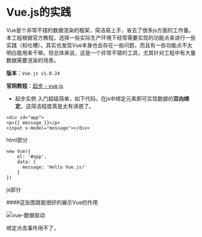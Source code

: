 # Vue.js的实践

Vue是个非常不错的数据渲染的框架，简洁易上手，省去了很多js方面的工作量。本工程根据官方教程，选择一些实际生产环境下经常需要实现的功能点来进行一些实践（和吐槽）。其实也发现Vue本身也会存在一些问题，而且有一些功能点不太明白能用来干嘛，但总体来说，这是一个非常不错的工具，尤其针对工程中有大量数据需要渲染的场景。

**版本**：`Vue.js v1.0.24`

**官网教程**：[起步 - vue.js](http://cn.vuejs.org/guide/)


* 起步实例
入门超级简单，如下代码，在js中绑定元素即可实现数据的**双向绑定**。这简洁程度真是太有诱惑了。

>   
    <div id="app">
    <p>{{ message }}</p>
    <input v-model="message"></div>
html部分

> 
    new Vue({
        el: '#app',
        data: {
          message: 'Hello Vue.js!'
        }
    })
js部分

####这张图就能很好的展示Vue的作用

![vue-数据驱动](http://cn.vuejs.org/images/mvvm.png)

绑定点击事件用不了，

